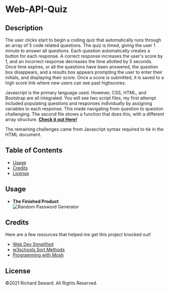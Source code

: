 # Web-API-Quiz

## Description
The user clicks start to begin a coding quiz that automatically runs through an array of 5 code related questions. The quiz is timed, giving the user 1 minute to answer all questions. Each question automatically creates a button for each response. A correct response increases the user's score by 1, and an incorrect response decreases the time allotted by 5 seconds. Once time expires, or all the questions have been answered, the question box disappears, and a results box appears prompting the user to enter their initials, and displaying their score. Once a score is submitted, it is saved to a high score link where new users can see past highscores. 

Javascript is the primary language used. However, CSS, HTML, and Bootstrap are all integrated. You will see two script files, my first attempt included populating questions and responses individually by assigning variables to each response. This made navigating from question to question challenging. The second file shows a function that does this, with a different array structure.
**[Check it out Here!](https://raseward14.github.io/Password-Generator/)**

The remaining challenges came from Javascript syntax required to tie in the HTML document.

## Table of Contents
* [Usage](#usage)
* [Credits](#credits)
* [License](#license)

## Usage
* **The Finished Product**  
![Random Password Generator](assets/images/randompasswordgenerator.png)

## Credits
Here are a few resources that helped me get this project knocked out!
* [Web Dev Simplified](https://www.youtube.com/watch?v=riDzcEQbX6k&t=1101s)
* [w3schools Sort Methods](https://www.w3schools.com/jsref/jsref_sort.asp)
* [Programming with Mosh](https://www.youtube.com/watch?v=N8ap4k_1QEQ)

## License
©2021 Richard Seward. All Rights Reserved.
